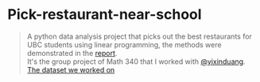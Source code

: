 # Pick-restaurant-near-school
> A python data analysis project that picks out the best restaurants for UBC students using linear programming, the methods were demonstrated in the [report](https://github.com/qiandexin2001/Pick-restaurant-near-school/blob/main/Report.pdf). \
> It's the group project of Math 340 that I worked with [@yixinduang](https://ca.linkedin.com/in/alice-duan-ab5433238/en?trk=people-guest_people_search-card).\
> [The dataset we worked on](https://www.kaggle.com/datasets/banaveenkumar/vancouver-restaurent-dataset)
